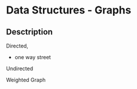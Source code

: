 # Data Structures - Graphs


## Desctription


Directed,
- one way street

Undirected

Weighted Graph
